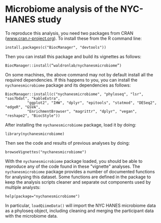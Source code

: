 # Microbiome analysis of the NYC-HANES study

To reproduce this analysis, you need two packages from CRAN (www.cran.r-project.org). To install these from the R command line:
```
install.packages(c("BiocManager", "devtools"))
```

Then you can install this package and build its vignettes as follows:
```
BiocManager::install(“waldronlab/nychanesmicrobiome”)
```

On some machines, the above command may not by default install all the required dependencies. If this happens to you, you can install the `nychanesmicrobiome` package and its dependencies as follows:

```
BiocManager::install(c("nychanesmicrobiome", "phyloseq", "lsr", "sas7bdat", "kableExtra", 
          "ggplot2", "IHW", "dplyr", "epitools", "statmod", "DESeq2", "edgeR", "GSVA", 
          "EnrichmentBrowser", "magrittr", "dplyr", "vegan", "reshape2", "BiocStyle"))
```


After installing the `nychanesmicrobiome` package, load it by doing:
```
library(nychanesmicrobiome)
```

Then see the code and results of previous analyses by doing:
```
browseVignettes("nychanesmicrobiome")
```

With the `nychanesmicrobiome` package loaded, you should be able to reproduce any of the code found in these "vignette" analyses. The `nychanesmicrobiome` package provides a number of documented functions for analysing this dataset. Some functions are defined in the package to keep the analysis scripts cleaner and separate out components used by multiple analysts:
```
help(package="nychanesmicrobiome")
```

In particular, `loadQiimeData()` will import the NYC HANES microbiome data as a phyloseq object, including cleaning and merging the participant data with the microbiome data.
